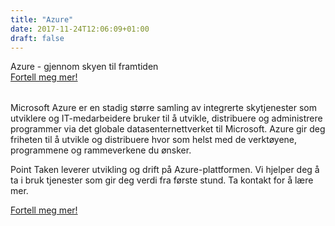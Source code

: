 ```yaml
---
title: "Azure"
date: 2017-11-24T12:06:09+01:00
draft: false
---
```


<div class="row splash w-azure" style="margin-bottom:2rem">
    <div class="col-12 splash-wrapper">
        <div class="splash-slogan">Azure - gjennom skyen til framtiden 
        </div>
        <a class="btn btn-primary" href="#" role="button">Fortell meg mer!</a> 
    </div>
</div>

<div class="row">
    <div class="col-12">
        <p class="lead">Microsoft Azure er en stadig større samling av integrerte skytjenester som utviklere og IT-medarbeidere bruker til å utvikle, distribuere og administrere programmer via det globale datasenternettverket til Microsoft. Azure gir deg friheten til å utvikle og distribuere hvor som helst med de verktøyene, programmene og rammeverkene du ønsker.</p>
        <p class="lead">Point Taken leverer utvikling og drift på Azure-plattformen. Vi hjelper deg å ta i bruk tjenester som gir deg verdi fra første stund.
Ta kontakt for å lære mer.</p>        
    </div>
<a class="btn btn-primary" href="#" role="button">Fortell meg mer!</a>    
</div>

